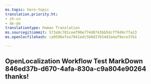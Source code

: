 ```yaml
---
ms.topic: hero-topic
translation.priority.ht:
- zh-cn
- de-de
translationtype: Human Translation
ms.sourcegitcommit: 573a9c781ceef90e774d8743bb5dcff949c7fa23
ms.openlocfilehash: ca0596efea7941edc5b0d37b54d3a4af9ece37b1

---
```

## OpenLocalization Workflow Test MarkDown 846ed37b-d670-4afa-830a-c9a804e90264 thanks!



<!--HONumber=Jul16_HO2-->


